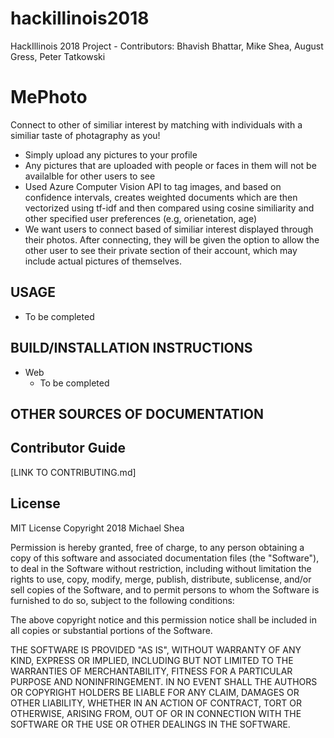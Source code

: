 # hackillinois2018
HackIllinois 2018 Project - Contributors: Bhavish Bhattar, Mike Shea, August Gress, Peter Tatkowski

# MePhoto
Connect to other of similiar interest by matching with individuals with a similiar taste of photagraphy as you! 
  * Simply upload any pictures to your profile
  * Any pictures that are uploaded with people or faces in them will not be availalble for other users to see
  * Used Azure Computer Vision API to tag images, and based on confidence intervals, creates weighted documents which are then vectorized using tf-idf and then compared using cosine similiarity and other specified user preferences (e.g, orienetation, age)
  * We want users to connect based of similiar interest displayed through their photos. After connecting, they will be given the option to allow the other user to see their private section of their account, which may include actual pictures of themselves.

## USAGE
  * To be completed
  
## BUILD/INSTALLATION INSTRUCTIONS
  * Web
    * To be completed


## OTHER SOURCES OF DOCUMENTATION

## Contributor Guide
[LINK TO CONTRIBUTING.md]

## License 
MIT License
Copyright 2018 Michael Shea

Permission is hereby granted, free of charge, to any person obtaining a copy of this software and associated documentation files (the "Software"), to deal in the Software without restriction, including without limitation the rights to use, copy, modify, merge, publish, distribute, sublicense, and/or sell copies of the Software, and to permit persons to whom the Software is furnished to do so, subject to the following conditions:

The above copyright notice and this permission notice shall be included in all copies or substantial portions of the Software.

THE SOFTWARE IS PROVIDED "AS IS", WITHOUT WARRANTY OF ANY KIND, EXPRESS OR IMPLIED, INCLUDING BUT NOT LIMITED TO THE WARRANTIES OF MERCHANTABILITY, FITNESS FOR A PARTICULAR PURPOSE AND NONINFRINGEMENT. IN NO EVENT SHALL THE AUTHORS OR COPYRIGHT HOLDERS BE LIABLE FOR ANY CLAIM, DAMAGES OR OTHER LIABILITY, WHETHER IN AN ACTION OF CONTRACT, TORT OR OTHERWISE, ARISING FROM, OUT OF OR IN CONNECTION WITH THE SOFTWARE OR THE USE OR OTHER DEALINGS IN THE SOFTWARE.
